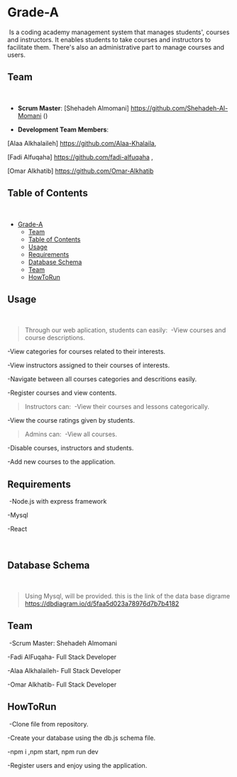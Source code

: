# Grade-A
​
Is a coding academy management system that manages students', courses and instructors. It enables students to take courses and instructors to facilitate them. There's also an administrative part to manage courses and users.
​
## Team
​
- **Scrum Master**: [Shehadeh Almomani] https://github.com/Shehadeh-Al-Momani ()

- **Development Team Members**: 

[Alaa Alkhalaileh] https://github.com/Alaa-Khalaila,

[Fadi Alfuqaha] https://github.com/fadi-alfuqaha ,

[Omar Alkhatib] https://github.com/Omar-Alkhatib
​
## Table of Contents
​
- [Grade-A](#grade-a)
  - [Team](#team)
  - [Table of Contents](#table-of-contents)
  - [Usage](#usage)
  - [Requirements](#requirements)
  - [Database Schema](#database-schema)
  - [Team](#team-1)
  - [HowToRun](#howtorun)
​
## Usage
​
> Through our web aplication, students can easily:
​
-View courses and course descriptions.

-View categories for courses related to their interests.

-View instructors assigned to their courses of interests.

-Navigate between all courses categories and descritions easily.

-Register courses and view contents.
​
> Instructors can:
​
-View their courses and lessons categorically.

-View the course ratings given by students.
​
> Admins can:
​
-View all courses.

-Disable courses, instructors and students.

-Add new courses to the application.
​
## Requirements
​
-Node.js with express framework

-Mysql

-React

​
## Database Schema
​
> Using Mysql, will be provided.
this is the link of the data base digrame 
https://dbdiagram.io/d/5faa5d023a78976d7b7b4182
​
## Team
​
-Scrum Master: Shehadeh Almomani   

-Fadi AlFuqaha- Full Stack Developer 

-Alaa Alkhalaileh- Full Stack Developer 

-Omar Alkhatib- Full Stack Developer
​
## HowToRun
​
-Clone file from repository. 

-Create your database using the db.js schema file. 

-npm i ,npm start, npm run dev 

-Register users and enjoy using the application.
